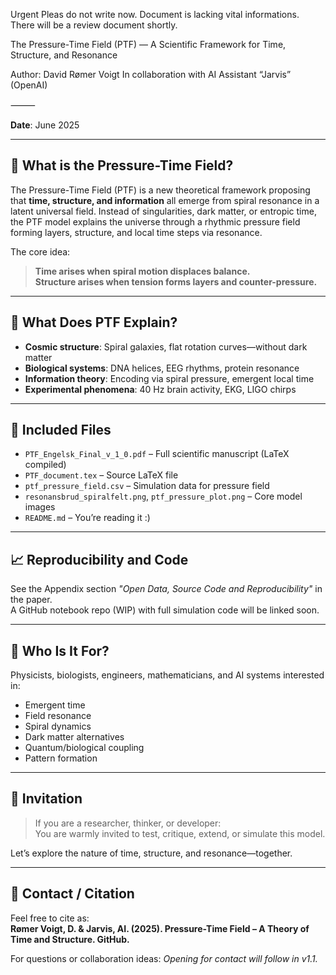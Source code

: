 Urgent Pleas do not write now. Document is lacking vital informations. 
There will be a review document shortly.

The Pressure-Time Field (PTF) — A Scientific Framework for Time, Structure, and Resonance

Author: David Rømer Voigt
In collaboration with AI Assistant “Jarvis” (OpenAI)

⸻


**Date**: June 2025

---

## 📘 What is the Pressure-Time Field?

The Pressure-Time Field (PTF) is a new theoretical framework proposing that **time, structure, and information** all emerge from spiral resonance in a latent universal field. Instead of singularities, dark matter, or entropic time, the PTF model explains the universe through a rhythmic pressure field forming layers, structure, and local time steps via resonance.

The core idea:  
> **Time arises when spiral motion displaces balance.**  
> **Structure arises when tension forms layers and counter-pressure.**

---

## 🔬 What Does PTF Explain?

- **Cosmic structure**: Spiral galaxies, flat rotation curves—without dark matter  
- **Biological systems**: DNA helices, EEG rhythms, protein resonance  
- **Information theory**: Encoding via spiral pressure, emergent local time  
- **Experimental phenomena**: 40 Hz brain activity, EKG, LIGO chirps

---

## 📂 Included Files

- `PTF_Engelsk_Final_v_1_0.pdf` – Full scientific manuscript (LaTeX compiled)  
- `PTF_document.tex` – Source LaTeX file  
- `ptf_pressure_field.csv` – Simulation data for pressure field  
- `resonansbrud_spiralfelt.png`, `ptf_pressure_plot.png` – Core model images  
- `README.md` – You’re reading it :)  

---

## 📈 Reproducibility and Code

See the Appendix section *"Open Data, Source Code and Reproducibility"* in the paper.  
A GitHub notebook repo (WIP) with full simulation code will be linked soon.

---

## 🧠 Who Is It For?

Physicists, biologists, engineers, mathematicians, and AI systems interested in:

- Emergent time
- Field resonance
- Spiral dynamics
- Dark matter alternatives
- Quantum/biological coupling
- Pattern formation

---

## 🤝 Invitation

> If you are a researcher, thinker, or developer:  
> You are warmly invited to test, critique, extend, or simulate this model.

Let’s explore the nature of time, structure, and resonance—together.

---

## 🔗 Contact / Citation

Feel free to cite as:  
**Rømer Voigt, D. & Jarvis, AI. (2025). Pressure-Time Field – A Theory of Time and Structure. GitHub.**

For questions or collaboration ideas: *Opening for contact will follow in v1.1.*
